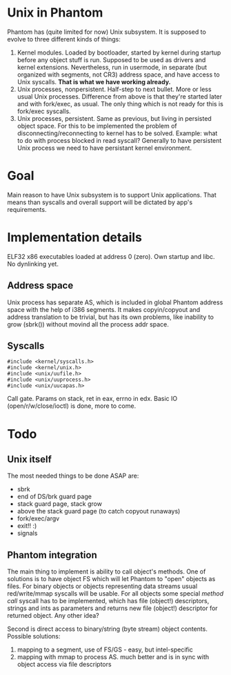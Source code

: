 # Unix in Phantom #

Phantom has (quite limited for now) Unix subsystem. It is supposed to evolve to three different kinds of things:

  1. Kernel modules. Loaded by bootloader, started by kernel during startup before any object stuff is run. Supposed to be used as drivers and kernel extensions. Nevertheless, run in usermode, in separate (but organized with segments, not CR3) address space, and have access to Unix syscalls. **That is what we have working already.**
  1. Unix processes, nonpersistent. Half-step to next bullet. More or less usual Unix processes. Difference from above is that they're started later and with fork/exec, as usual. The only thing which is not ready for this is fork/exec syscalls.
  1. Unix processes, persistent. Same as previous, but living in persisted object space. For this to be implemented the problem of disconnecting/reconnecting to kernel has to be solved. Example: what to do with process blocked in read syscall? Generally to have persistent Unix process we need to have persistant kernel environment.

# Goal #

Main reason to have Unix subsystem is to support Unix applications. That means than syscalls and overall support will be dictated by app's requirements.

# Implementation details #

ELF32 x86 executables loaded at address 0 (zero). Own startup and libc. No dynlinking yet.

## Address space ##

Unix process has separate AS, which is included in global Phantom address space with the help of i386 segments. It makes copyin/copyout and address translation to be trivial, but has its own problems, like inability to grow (sbrk()) without movind all the process addr space.

## Syscalls ##

```
#include <kernel/syscalls.h>
#include <kernel/unix.h>
#include <unix/uufile.h>
#include <unix/uuprocess.h>
#include <unix/uucapas.h>
```

Call gate. Params on stack, ret in eax, errno in edx.
Basic IO (open/r/w/close/ioctl) is done, more to come.



# Todo #

## Unix itself ##

The most needed things to be done ASAP are:

  * sbrk
  * end of DS/brk guard page
  * stack guard page, stack grow
  * above the stack guard page (to catch copyout runaways)
  * fork/exec/argv
  * exit!! :)
  * signals

## Phantom integration ##

The main thing to implement is ability to call object's methods. One of solutions is to have object FS which will let Phantom to "open" objects as files. For binary objects or objects representing data streams usual red/write/mmap syscalls will be usable. For all objects some special _method call_ syscall has to be implemented, which has file (object!) descriptors, strings and ints as parameters and returns new file (object!) descriptor for returned object. Any other idea?

Second is direct access to binary/string (byte stream) object contents. Possible solutions:

  1. mapping to a segment, use of FS/GS - easy, but intel-specific
  1. mapping with mmap to process AS. much better and is in sync with object access via file descriptors

